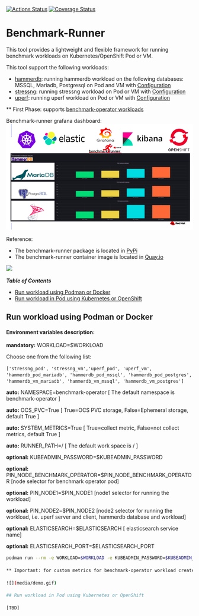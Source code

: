
[![Actions Status](https://github.com/redhat-performance/benchmark-runner/workflows/CI/badge.svg)](https://github.com/redhat-performance/benchmark-runner/actions)
[![Coverage Status](https://coveralls.io/repos/github/redhat-performance/benchmark-runner/badge.svg?branch=main)](https://coveralls.io/github/redhat-performance/benchmark-runner?branch=main)

# Benchmark-Runner

This tool provides a lightweight and flexible framework for running benchmark workloads 
on Kubernetes/OpenShift Pod or VM.

This tool support the following workloads:

* [hammerdb](https://hammerdb.com/): running hammerdb workload on the following databases: MSSQL, Mariadb, Postgresql on Pod and VM with [Configuration](benchmark_runner/benchmark_operator/workload_flavors/func_ci/hammerdb)
* [stressng](https://wiki.ubuntu.com/Kernel/Reference/stress-ng): running stressng workload on Pod or VM with [Configuration](benchmark_runner/benchmark_operator/workload_flavors/func_ci/stressng)
* [uperf](http://uperf.org/): running uperf workload on Pod or VM with [Configuration](benchmark_runner/benchmark_operator/workload_flavors/func_ci/uperf)

** First Phase: supports [benchmark-operator workloads](https://github.com/cloud-bulldozer/benchmark-operator)

Benchmark-runner grafana dashboard:
![](media/grafana.png)

Reference:
* The benchmark-runner package is located in [PyPi](https://pypi.org/project/benchmark-runner)
* The benchmark-runner container image is located in [Quay.io](https://quay.io/repository/ebattat/benchmark-runner)

![](media/docker1.png)

_**Table of Contents**_

<!-- TOC -->
- [Run workload using Podman or Docker](#run-workload-using-podman-or-docker)
- [Run workload in Pod using Kubernetes or OpenShift](#run-workload-in-pod-using-kubernetes-or-openshift)
<!-- /TOC -->

## Run workload using Podman or Docker 

#### Environment variables description:

**mandatory:** WORKLOAD=$WORKLOAD

Choose one from the following list:

`['stressng_pod', 'stressng_vm','uperf_pod', 'uperf_vm', 'hammerdb_pod_mariadb', 'hammerdb_pod_mssql', 'hammerdb_pod_postgres', 'hammerdb_vm_mariadb', 'hammerdb_vm_mssql', 'hammerdb_vm_postgres']`

**auto:** NAMESPACE=benchmark-operator [ The default namespace is benchmark-operator ]

**auto:** OCS_PVC=True [ True=OCS PVC storage, False=Ephemeral storage, default True ]

**auto:** SYSTEM_METRICS=True [ True=collect metric, False=not collect metrics, default True ]

**auto:** RUNNER_PATH=/ [ The default work space is / ]

**optional:** KUBEADMIN_PASSWORD=$KUBEADMIN_PASSWORD

**optional:** PIN_NODE_BENCHMARK_OPERATOR=$PIN_NODE_BENCHMARK_OPERATOR [node selector for benchmark operator pod]

**optional:** PIN_NODE1=$PIN_NODE1 [node1 selector for running the workload]

**optional:** PIN_NODE2=$PIN_NODE2 [node2 selector for running the workload, i.e. uperf server and client, hammerdb database and workload]

**optional:** ELASTICSEARCH=$ELASTICSEARCH [ elasticsearch service name]

**optional:** ELASTICSEARCH_PORT=$ELASTICSEARCH_PORT

```sh
podman run --rm -e WORKLOAD=$WORKLOAD -e KUBEADMIN_PASSWORD=$KUBEADMIN_PASSWORD -e PIN_NODE_BENCHMARK_OPERATOR=$PIN_NODE_BENCHMARK_OPERATOR -e PIN_NODE1=$PIN_NODE1 -e PIN_NODE2=$PIN_NODE2 -e ELASTICSEARCH=$ELASTICSEARCH -e ELASTICSEARCH_PORT=$ELASTICSEARCH_PORT -e log_level=INFO -v $KUBECONFIG:/root/.kube/config --privileged quay.io/ebattat/benchmark-runner:latest

** Important: for custom metrics for benchmark-operator workload create a new folder as 'perf_ci' under [workload_flavors](benchmark_runner/benchmark_operator/workload_flavors)

![](media/demo.gif)

## Run workload in Pod using Kubernetes or OpenShift

[TBD]

